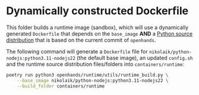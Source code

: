 # Dynamically constructed Dockerfile

This folder builds a runtime image (sandbox), which will use a dynamically generated `Dockerfile`
that depends on the `base_image` **AND** a [Python source distribution](https://docs.python.org/3.10/distutils/sourcedist.html) that is based on the current commit of `openhands`.

The following command will generate a `Dockerfile` file for `nikolaik/python-nodejs:python3.11-nodejs22` (the default base image), an updated `config.sh` and the runtime source distribution files/folders into `containers/runtime`:

```bash
poetry run python3 openhands/runtime/utils/runtime_build.py \
    --base_image nikolaik/python-nodejs:python3.11-nodejs22 \
    --build_folder containers/runtime
```
